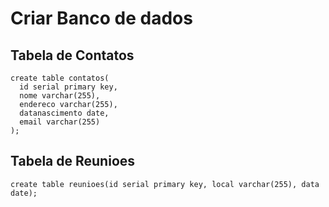 # Criar Banco de dados

## Tabela de Contatos
    create table contatos(
      id serial primary key,
      nome varchar(255),
      endereco varchar(255),
      datanascimento date,
      email varchar(255)
    );

## Tabela de Reunioes

    create table reunioes(id serial primary key, local varchar(255), data date);